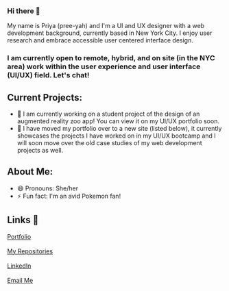 ### Hi there 👋

My name is Priya (pree-yah) and I'm a UI and UX designer with a web development background, currently based in New York City. I enjoy user research and embrace accessible user centered interface design.<br>

<h3>I am currently open to remote, hybrid, and on site (in the NYC area) work within the user experience and user interface (UI/UX) field. Let's chat! </h3>

## Current Projects:
- 💼 I am currently working on a student project of the design of an augmented reality zoo app! You can view it on my UI/UX portfolio soon.
- 📝 I have moved my portfolio over to a new site (listed below), it currently showcases the projects I have worked on in my UI/UX bootcamp and I will soon move over the old case studies of my web development projects as well.

## About Me:
- 😄 Pronouns: She/her
- ⚡ Fun fact: I'm an avid Pokemon fan!

## Links 🔗
[Portfolio](priyamaharban.squarespace.com "Portfolio")
 <br><br>
[My Repositories](https://github.com/priya-km?tab=repositories "My Repositories")
 <br><br>
 [LinkedIn](https://www.linkedin.com/in/priyamaharban/ "LinkedIn")
 <br><br>
[Email Me](mailto:priyakmaharban@gmail.com?subject=Hi% "Hi!")
  <br><br>
